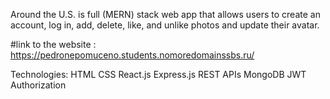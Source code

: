 Around the U.S. is full (MERN) stack web app that allows users to create an account, log in, add, delete, like, and unlike photos and update their avatar.

#link to the website : https://pedronepomuceno.students.nomoredomainssbs.ru/

Technologies:
HTML
CSS
React.js
Express.js
REST APIs
MongoDB
JWT Authorization

